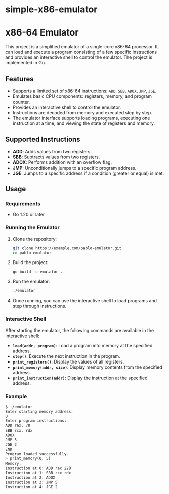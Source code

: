 # simple-x86-emulator


# x86-64 Emulator

This project is a simplified emulator of a single-core x86-64 processor. It can load and execute a program consisting of a few specific instructions and provides an interactive shell to control the emulator. The project is implemented in Go.

## Features

- Supports a limited set of x86-64 instructions: `ADD`, `SBB`, `ADOX`, `JMP`, `JGE`.
- Emulates basic CPU components: registers, memory, and program counter.
- Provides an interactive shell to control the emulator.
- Instructions are decoded from memory and executed step by step.
- The emulator interface supports loading programs, executing one instruction at a time, and viewing the state of registers and memory.

## Supported Instructions

- **ADD**: Adds values from two registers.
- **SBB**: Subtracts values from two registers.
- **ADOX**: Performs addition with an overflow flag.
- **JMP**: Unconditionally jumps to a specific program address.
- **JGE**: Jumps to a specific address if a condition (greater or equal) is met.

## Usage

### Requirements

- Go 1.20 or later

### Running the Emulator

1. Clone the repository:

    ```bash
    git clone https://example.com/pablo-emulator.git
    cd pablo-emulator
    ```

2. Build the project:

    ```bash
    go build -o emulator .
    ```

3. Run the emulator:

    ```bash
    ./emulator
    ```

4. Once running, you can use the interactive shell to load programs and step through instructions.

### Interactive Shell

After starting the emulator, the following commands are available in the interactive shell:

- **`load(addr, program)`**: Load a program into memory at the specified address.
- **`step()`**: Execute the next instruction in the program.
- **`print_registers()`**: Display the values of all registers.
- **`print_memory(addr, size)`**: Display memory contents from the specified address.
- **`print_instruction(addr)`**: Display the instruction at the specified address.

### Example

```bash
$ ./emulator
Enter starting memory address:
0
Enter program instructions:
ADD rax, 78
SBB rcx, rdx
ADOX
JMP 5
JGE 2
END
Program loaded successfully.
> print_memory(0, 5)
Memory:
Instruction at 0: ADD rax 228 
Instruction at 1: SBB rcx rdx 
Instruction at 2: ADOX 
Instruction at 3: JMP 5 
Instruction at 4: JGE 2
```